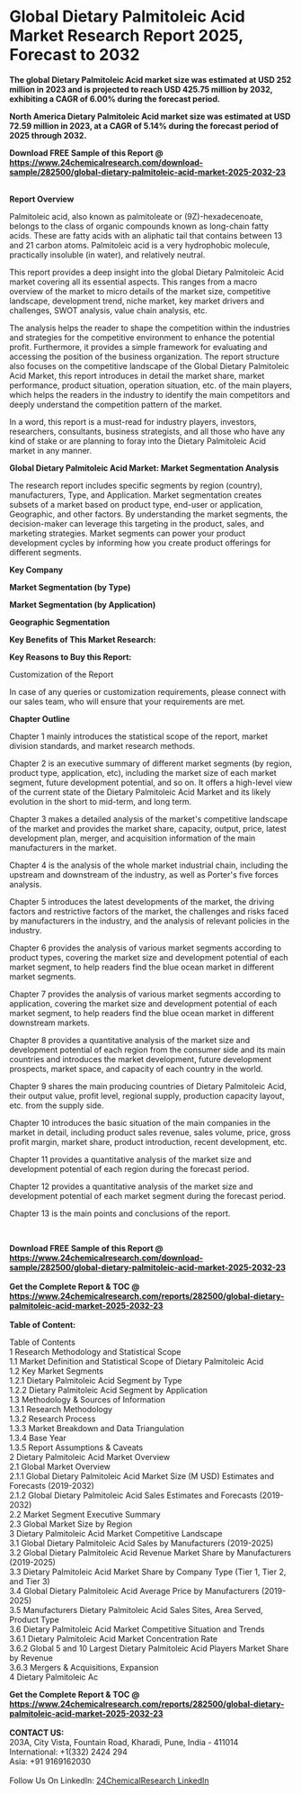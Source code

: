 <h1>Global Dietary Palmitoleic Acid Market Research Report 2025, Forecast to 2032</h1><p><strong>The global Dietary Palmitoleic Acid market size was estimated at USD 252 million in 2023 and is projected to reach USD 425.75 million by 2032, exhibiting a CAGR of 6.00% during the forecast period.</strong></p><p>
</p><p><strong>North America Dietary Palmitoleic Acid market size was estimated at USD 72.59 million in 2023, at a CAGR of 5.14% during the forecast period of 2025 through 2032.</strong></p><div><b>Download FREE Sample of this Report @ 
            <a href="https://www.24chemicalresearch.com/download-sample/282500/global-dietary-palmitoleic-acid-market-2025-2032-23">
            https://www.24chemicalresearch.com/download-sample/282500/global-dietary-palmitoleic-acid-market-2025-2032-23</a></b></div><br><p>
</p><p><strong>Report Overview</strong></p><p>
</p><p>Palmitoleic acid, also known as palmitoleate or (9Z)-hexadecenoate, belongs to the class of organic compounds known as long-chain fatty acids. These are fatty acids with an aliphatic tail that contains between 13 and 21 carbon atoms. Palmitoleic acid is a very hydrophobic molecule, practically insoluble (in water), and relatively neutral.</p><p>
</p><p>This report provides a deep insight into the global Dietary Palmitoleic Acid market covering all its essential aspects. This ranges from a macro overview of the market to micro details of the market size, competitive landscape, development trend, niche market, key market drivers and challenges, SWOT analysis, value chain analysis, etc.</p><p>
</p><p>The analysis helps the reader to shape the competition within the industries and strategies for the competitive environment to enhance the potential profit. Furthermore, it provides a simple framework for evaluating and accessing the position of the business organization. The report structure also focuses on the competitive landscape of the Global Dietary Palmitoleic Acid Market, this report introduces in detail the market share, market performance, product situation, operation situation, etc. of the main players, which helps the readers in the industry to identify the main competitors and deeply understand the competition pattern of the market.</p><p>
In a word, this report is a must-read for industry players, investors, researchers, consultants, business strategists, and all those who have any kind of stake or are planning to foray into the Dietary Palmitoleic Acid market in any manner.</p><p>
</p><p><strong>Global Dietary Palmitoleic Acid Market: Market Segmentation Analysis</strong></p><p>
</p><p>The research report includes specific segments by region (country), manufacturers, Type, and Application. Market segmentation creates subsets of a market based on product type, end-user or application, Geographic, and other factors. By understanding the market segments, the decision-maker can leverage this targeting in the product, sales, and marketing strategies. Market segments can power your product development cycles by informing how you create product offerings for different segments.</p><p>
</p><p><strong>Key Company</strong></p><p>
</p><p>
</p><p><strong>Market Segmentation (by Type)</strong></p><p>
</p><p>
</p><p><strong>Market Segmentation (by Application)</strong></p><p>
</p><p>
</p><p><strong>Geographic Segmentation</strong></p><p>
</p><p>
</p><p><strong>Key Benefits of This Market Research:</strong></p><p>
</p><p>
</p><p><strong>Key Reasons to Buy this Report:</strong></p><p>
</p><p>
</p><p>Customization of the Report</p><p>
In case of any queries or customization requirements, please connect with our sales team, who will ensure that your requirements are met.</p><p>
</p><p><strong>Chapter Outline</strong></p><p>
</p><p>Chapter 1 mainly introduces the statistical scope of the report, market division standards, and market research methods.</p><p>
Chapter 2 is an executive summary of different market segments (by region, product type, application, etc), including the market size of each market segment, future development potential, and so on. It offers a high-level view of the current state of the Dietary Palmitoleic Acid Market and its likely evolution in the short to mid-term, and long term.</p><p>
Chapter 3 makes a detailed analysis of the market's competitive landscape of the market and provides the market share, capacity, output, price, latest development plan, merger, and acquisition information of the main manufacturers in the market.</p><p>
Chapter 4 is the analysis of the whole market industrial chain, including the upstream and downstream of the industry, as well as Porter's five forces analysis.</p><p>
Chapter 5 introduces the latest developments of the market, the driving factors and restrictive factors of the market, the challenges and risks faced by manufacturers in the industry, and the analysis of relevant policies in the industry.</p><p>
Chapter 6 provides the analysis of various market segments according to product types, covering the market size and development potential of each market segment, to help readers find the blue ocean market in different market segments.</p><p>
Chapter 7 provides the analysis of various market segments according to application, covering the market size and development potential of each market segment, to help readers find the blue ocean market in different downstream markets.</p><p>
Chapter 8 provides a quantitative analysis of the market size and development potential of each region from the consumer side and its main countries and introduces the market development, future development prospects, market space, and capacity of each country in the world.</p><p>
Chapter 9 shares the main producing countries of Dietary Palmitoleic Acid, their output value, profit level, regional supply, production capacity layout, etc. from the supply side.</p><p>
Chapter 10 introduces the basic situation of the main companies in the market in detail, including product sales revenue, sales volume, price, gross profit margin, market share, product introduction, recent development, etc.</p><p>
Chapter 11 provides a quantitative analysis of the market size and development potential of each region during the forecast period.</p><p>
Chapter 12 provides a quantitative analysis of the market size and development potential of each market segment during the forecast period.</p><p>
Chapter 13 is the main points and conclusions of the report.</p><p>
 </p><div><b>Download FREE Sample of this Report @ 
            <a href="https://www.24chemicalresearch.com/download-sample/282500/global-dietary-palmitoleic-acid-market-2025-2032-23">
            https://www.24chemicalresearch.com/download-sample/282500/global-dietary-palmitoleic-acid-market-2025-2032-23</a></b></div><br><div><b>Get the Complete Report & TOC @ 
            <a href="https://www.24chemicalresearch.com/reports/282500/global-dietary-palmitoleic-acid-market-2025-2032-23">
            https://www.24chemicalresearch.com/reports/282500/global-dietary-palmitoleic-acid-market-2025-2032-23</a></b></div><br>
            <b>Table of Content:</b><p>Table of Contents<br />
1 Research Methodology and Statistical Scope<br />
1.1 Market Definition and Statistical Scope of Dietary Palmitoleic Acid<br />
1.2 Key Market Segments<br />
1.2.1 Dietary Palmitoleic Acid Segment by Type<br />
1.2.2 Dietary Palmitoleic Acid Segment by Application<br />
1.3 Methodology & Sources of Information<br />
1.3.1 Research Methodology<br />
1.3.2 Research Process<br />
1.3.3 Market Breakdown and Data Triangulation<br />
1.3.4 Base Year<br />
1.3.5 Report Assumptions & Caveats<br />
2 Dietary Palmitoleic Acid Market Overview<br />
2.1 Global Market Overview<br />
2.1.1 Global Dietary Palmitoleic Acid Market Size (M USD) Estimates and Forecasts (2019-2032)<br />
2.1.2 Global Dietary Palmitoleic Acid Sales Estimates and Forecasts (2019-2032)<br />
2.2 Market Segment Executive Summary<br />
2.3 Global Market Size by Region<br />
3 Dietary Palmitoleic Acid Market Competitive Landscape<br />
3.1 Global Dietary Palmitoleic Acid Sales by Manufacturers (2019-2025)<br />
3.2 Global Dietary Palmitoleic Acid Revenue Market Share by Manufacturers (2019-2025)<br />
3.3 Dietary Palmitoleic Acid Market Share by Company Type (Tier 1, Tier 2, and Tier 3)<br />
3.4 Global Dietary Palmitoleic Acid Average Price by Manufacturers (2019-2025)<br />
3.5 Manufacturers Dietary Palmitoleic Acid Sales Sites, Area Served, Product Type<br />
3.6 Dietary Palmitoleic Acid Market Competitive Situation and Trends<br />
3.6.1 Dietary Palmitoleic Acid Market Concentration Rate<br />
3.6.2 Global 5 and 10 Largest Dietary Palmitoleic Acid Players Market Share by Revenue<br />
3.6.3 Mergers & Acquisitions, Expansion<br />
4 Dietary Palmitoleic Ac</p><div><b>Get the Complete Report & TOC @ 
            <a href="https://www.24chemicalresearch.com/reports/282500/global-dietary-palmitoleic-acid-market-2025-2032-23">
            https://www.24chemicalresearch.com/reports/282500/global-dietary-palmitoleic-acid-market-2025-2032-23</a></b></div><br><b>CONTACT US:</b><br>
            203A, City Vista, Fountain Road, Kharadi, Pune, India - 411014<br>
            International: +1(332) 2424 294<br>
            Asia: +91 9169162030 <br><br>
            Follow Us On LinkedIn: <a href="https://www.linkedin.com/company/24chemicalresearch/">24ChemicalResearch LinkedIn</a>